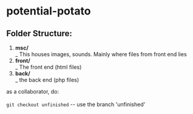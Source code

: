 # potential-potato

## Folder Structure:
1. **msc/**  <br>
    _ This houses images, sounds. Mainly where files from front end lies
2. **front/**    <br>
    _ The front end (html files)
3. **back/** <br>
    _ the back end  (php files)


as a collaborator, do:                                          
<br>
`git checkout unfinished`   -- use the branch 'unfinished' 
<br>























